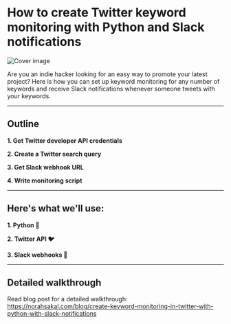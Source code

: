 # How to create Twitter keyword monitoring with Python and Slack notifications

![Cover image](https://d2pwmb8xsybju4.cloudfront.net/posts/create-keyword-monitoring-in-twitter-with-slack-notifications/linkedin_card.png "Cover image")

Are you an indie hacker looking for an easy way to promote your latest project? Here is how you can set up keyword monitoring for any number of keywords and receive Slack notifications whenever someone tweets with your keywords.

---

## Outline

**1. Get Twitter developer API credentials**

**2. Create a Twitter search query**

**3. Get Slack webhook URL**

**4. Write monitoring script**


---

## Here's what we'll use:

**1. Python 🐍**

**2. Twitter API 🐦**

**3. Slack webhooks 📣**

---

## Detailed walkthrough
Read blog post for a detailed walkthrough: https://norahsakal.com/blog/create-keyword-monitoring-in-twitter-with-python-with-slack-notifications